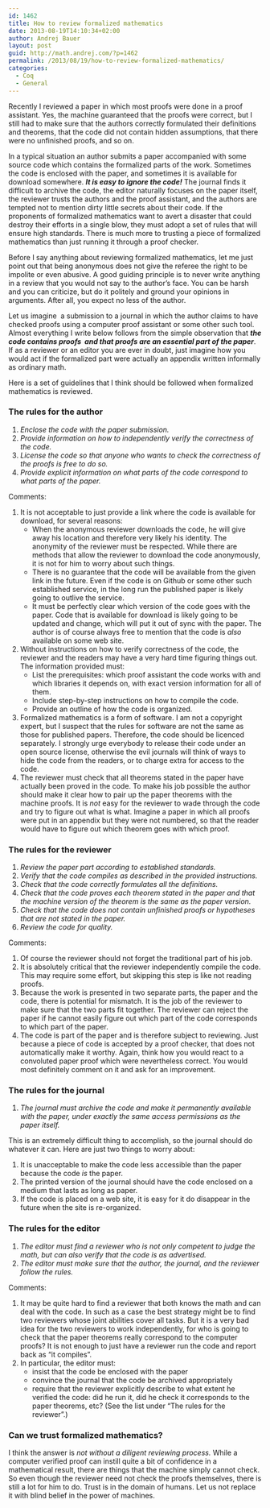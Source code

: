 ```yaml
---
id: 1462
title: How to review formalized mathematics
date: 2013-08-19T14:10:34+02:00
author: Andrej Bauer
layout: post
guid: http://math.andrej.com/?p=1462
permalink: /2013/08/19/how-to-review-formalized-mathematics/
categories:
  - Coq
  - General
---
```

Recently I reviewed a paper in which most proofs were done in a proof assistant. Yes, the machine guaranteed that the proofs were correct, but I still had to make sure that the authors correctly formulated their definitions and theorems, that the code did not contain hidden assumptions, that there were no unfinished proofs, and so on.

In a typical situation an author submits a paper accompanied with some source code which contains the formalized parts of the work. Sometimes the code is enclosed with the paper, and sometimes it is available for download somewhere. **_It is easy to ignore the code!_** The journal finds it difficult to archive the code, the editor naturally focuses on the paper itself, the reviewer trusts the authors and the proof assistant, and the authors are tempted not to mention dirty little secrets about their code. If the proponents of formalized mathematics want to avert a disaster that could destroy their efforts in a single blow, they must adopt a set of rules that will ensure high standards. There is much more to trusting a piece of formalized mathematics than just running it through a proof checker.

<!--more-->

Before I say anything about reviewing formalized mathematics, let me just point out that being anonymous does not give the referee the right to be impolite or even abusive. A good guiding principle is to never write anything in a review that you would not say to the author&#8217;s face. You can be harsh and you can criticize, but do it politely and ground your opinions in arguments. After all, you expect no less of the author.

Let us imagine  a submission to a journal in which the author claims to have checked proofs using a computer proof assistant or some other such tool. Almost everything I write below follows from the simple observation that _**the code contains proofs  and that proofs are an essential part of the paper**_. If as a reviewer or an editor you are ever in doubt, just imagine how you would act if the formalized part were actually an appendix written informally as ordinary math.

Here is a set of guidelines that I think should be followed when formalized mathematics is reviewed.

### The rules for the author

  1. _Enclose the code with the paper submission._
  2. _Provide information on how to independently verify the correctness of the code._
  3. _License the code so that anyone who wants to check the correctness of the proofs is free to do so._
  4. _Provide explicit information on what parts of the code correspond to what parts of the paper._

Comments:

  1. It is not acceptable to just provide a link where the code is available for download, for several reasons: 
      * When the anonymous reviewer downloads the code, he will give away his location and therefore very likely his identity. The anonymity of the reviewer must be respected. While there are methods that allow the reviewer to download the code anonymously, it is not for him to worry about such things.
      * There is no guarantee that the code will be available from the given link in the future. Even if the code is on Github or some other such established service, in the long run the published paper is likely going to outlive the service.
      * It must be perfectly clear which version of the code goes with the paper. Code that is available for download is likely going to be updated and change, which will put it out of sync with the paper. The author is of course always free to mention that the code is _also_ available on some web site.
  2. Without instructions on how to verify correctness of the code, the reviewer and the readers may have a very hard time figuring things out. The information provided must: 
      * List the prerequisites: which proof assistant the code works with and which libraries it depends on, with exact version information for all of them.
      * Include step-by-step instructions on how to compile the code.
      * Provide an outline of how the code is organized.
  3. Formalized mathematics is a form of software. I am not a copyright expert, but I suspect that the rules for software are not the same as those for published papers. Therefore, the code should be licenced separately. I strongly urge everybody to release their code under an open source license, otherwise the evil journals will think of ways to hide the code from the readers, or to charge extra for access to the code.
  4. The reviewer must check that all theorems stated in the paper have actually been proved in the code. To make his job possible the author should make it clear how to pair up the paper theorems with the machine proofs. It is _not_ easy for the reviewer to wade through the code and try to figure out what is what. Imagine a paper in which all proofs were put in an appendix but they were not numbered, so that the reader would have to figure out which theorem goes with which proof.

### The rules for the reviewer

  1. _Review the paper part according to established standards._
  2. _Verify that the code compiles as described in the provided instructions._
  3. _Check that the code correctly formulates all the definitions._
  4. _Check that the code proves each theorem stated in the paper and that the machine version of the theorem is the same as the paper version._
  5. _Check that the code does not contain unfinished proofs or hypotheses that are not stated in the paper._
  6. _Review the code for quality._

Comments:

  1. Of course the reviewer should not forget the traditional part of his job.
  2. It is absolutely critical that the reviewer independently compile the code. This may require some effort, but skipping this step is like not reading proofs.
  3. Because the work is presented in two separate parts, the paper and the code, there is potential for mismatch. It is the job of the reviewer to make sure that the two parts fit together. The reviewer can reject the paper if he cannot easily figure out which part of the code corresponds to which part of the paper.
  4. The code is part of the paper and is therefore subject to reviewing. Just because a piece of code is accepted by a proof checker, that does not automatically make it worthy. Again, think how you would react to a convoluted paper proof which were nevertheless correct. You would most definitely comment on it and ask for an improvement.

### The rules for the journal

  1. _The journal must archive the code and make it permanently available with the paper, under exactly the same access permissions as the paper itself._

This is an extremely difficult thing to accomplish, so the journal should do whatever it can. Here are just two things to worry about:

  1. It is unacceptable to make the code less accessible than the paper because the code _is_ the paper.
  2. The printed version of the journal should have the code enclosed on a medium that lasts as long as paper.
  3. If the code is placed on a web site, it is easy for it do disappear in the future when the site is re-organized.

### The rules for the editor

  1. _The editor must find a reviewer who is not only competent to judge the math, but can also verify that the code is as advertised._
  2. _The editor must make sure that the author, the journal, and the reviewer follow the rules._

Comments:

  1. It may be quite hard to find a reviewer that both knows the math and can deal with the code. In such as a case the best strategy might be to find two reviewers whose joint abilities cover all tasks. But it is a very bad idea for the two reviewers to work independently, for who is going to check that the paper theorems really correspond to the computer proofs? It is not enough to just have a reviewer run the code and report back as &#8220;it compiles&#8221;.
  2. In particular, the editor must: 
      * insist that the code be enclosed with the paper
      * convince the journal that the code be archived appropriately
      * require that the reviewer explicitly describe to what extent he verified the code: did he run it, did he check it corresponds to the paper theorems, etc? (See the list under &#8220;The rules for the reviewer&#8221;.)

### Can we trust formalized mathematics?

I think the answer is _not without a diligent reviewing process._ While a computer verified proof can instill quite a bit of confidence in a mathematical result, there are things that the machine simply cannot check. So even though the reviewer need not check the proofs themselves, there is still a lot for him to do. Trust is in the domain of humans. Let us not replace it with blind belief in the power of machines.